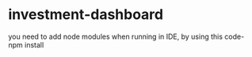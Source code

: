 # investment-dashboard
you need to add node modules when running in IDE, by using this code- npm install
